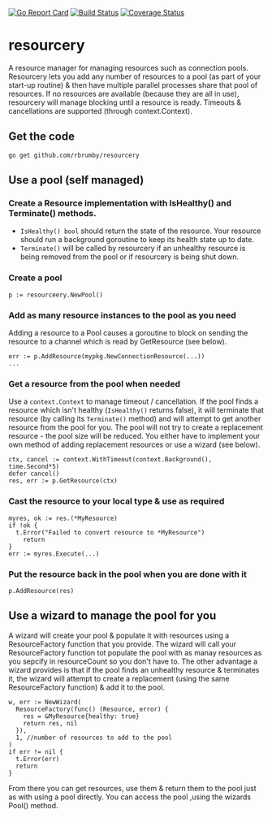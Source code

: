 [![Go Report Card](https://goreportcard.com/badge/github.com/rbrumby/resourcery)](https://goreportcard.com/report/github.com/rbrumby/resourcery)
[![Build Status](https://travis-ci.com/rbrumby/resourcery.svg?branch=master)](https://travis-ci.com/rbrumby/resourcery)
[![Coverage Status](https://coveralls.io/repos/github/rbrumby/resourcery/badge.svg?branch=master)](https://coveralls.io/github/rbrumby/resourcery?branch=master)

# resourcery
A resource manager for managing resources such as connection pools.
Resourcery lets you add any number of resources to a pool (as part of your start-up routine) & then have multiple parallel processes share that pool of resources. If no resources are available (because they are all in use), resourcery will manage blocking until a resource is ready. Timeouts & cancellations are supported (through context.Context).

## Get the code
`go get github.com/rbrumby/resourcery`

## Use a pool (self managed)
### Create a Resource implementation with IsHealthy() and Terminate() methods.
- `IsHealthy() bool` should return the state of the resource. Your resource should run a background goroutine to keep its health state up to date.
- `Terminate()` will be called by resourcery if an unhealthy resource is being removed from the pool or if resourcery is being shut down.

### Create a pool
```
p := resourceery.NewPool()
```

### Add as many resource instances to the pool as you need
Adding a resource to a Pool causes a goroutine to block on sending the resource
to a channel which is read by GetResource (see below).
```
err := p.AddResource(mypkg.NewConnectionResource(...))
...
```

### Get a resource from the pool when needed
Use a `context.Context` to manage timeout / cancellation.
If the pool finds a resource which isn't healthy (`IsHealthy()` returns false), it will terminate that resource (by calling its `Terminate()` method) and will attempt to get another resource from the pool for you. The pool will not try to create a replacement resource - the pool size will be reduced. You either have to implement your own method of adding replacement resources or use a wizard (see below).
```
ctx, cancel := context.WithTimeout(context.Background(), time.Second*5)
defer cancel()
res, err := p.GetResource(ctx)
```

### Cast the resource to your local type & use as required
```
myres, ok := res.(*MyResource)
if !ok {
  t.Error("Failed to convert resource to *MyResource")
	return
}
err := myres.Execute(...)
```

### Put the resource back in the pool when you are done with it
```
p.AddResource(res)
```

## Use a wizard to manage the pool for you
A wizard will create your pool & populate it with resources using a ResourceFactory function that you provide.
The wizard will call your ResourceFactory function tot populate the pool with as manay resources as you sepcify in resourceCount so you don't have to. The other advantage a wizard provides is that if the pool finds an unhealthy resource & terminates it, the wizard will attempt to create a replacement (using the same ResourceFactory function) & add it to the pool.
```
w, err := NewWizard(
  ResourceFactory(func() (Resource, error) {
    res = &MyResource{healthy: true}
    return res, nil
  }),
  1, //number of resources to add to the pool
)
if err != nil {
  t.Error(err)
  return
}
```
From there you can get resources, use them & return them to the pool just as with using a pool directly. You can access the pool ,using the wizards Pool() method.
